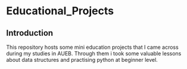 # Educational_Projects
## Introduction
This repository hosts some mini education projects that I came across during my studies in AUEB. Through them i took some valuable lessons about data structures and practising python at beginner level.
  
